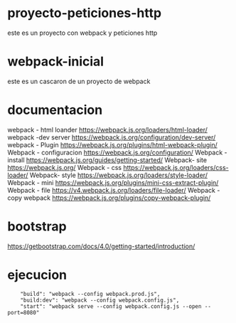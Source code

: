 # proyecto-peticiones-http
este es un proyecto con webpack y peticiones http

# webpack-inicial
este es un cascaron de un proyecto de webpack



# documentacion 
webpack - html loander	https://webpack.js.org/loaders/html-loader/
webpack -dev server	https://webpack.js.org/configuration/dev-server/
webpack - Plugin	https://webpack.js.org/plugins/html-webpack-plugin/
Webpack - configuracion	https://webpack.js.org/configuration/
Webpack -install	https://webpack.js.org/guides/getting-started/
Webpack- site	https://webpack.js.org/
Webpack - css 	https://webpack.js.org/loaders/css-loader/
Webpack- style	https://webpack.js.org/loaders/style-loader/
Webpack - mini	https://webpack.js.org/plugins/mini-css-extract-plugin/
Webpack - file	https://v4.webpack.js.org/loaders/file-loader/
Webpack - copy webpack	https://webpack.js.org/plugins/copy-webpack-plugin/

# bootstrap 

https://getbootstrap.com/docs/4.0/getting-started/introduction/

# ejecucion 
```
    "build": "webpack --config webpack.prod.js",
    "build:dev": "webpack --config webpack.config.js",
    "start": "webpack serve --config webpack.config.js --open --port=8080"